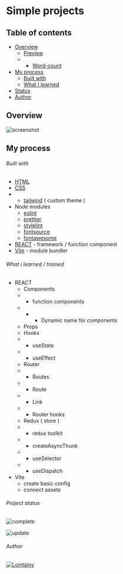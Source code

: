 # Simple projects

## Table of contents

- [Overview](#overview)
  - [Preview](https://simple-projects-react-lointainy.netlify.app/)
  - - [Word-count](https://simple-projects-react-lointainy.netlify.app/)
- [My process](#my-process)
  - [Built with](#built-with)
  - [What I learned](#what-i-learned)
- [Status](#project-status)
- [Author](#author)

## Overview

![screenshot](./design/desktop-preview.jpg)

## My process

###### Built with

- [HTML](https://developer.mozilla.org/en-US/docs/Web/HTML)
- [CSS](https://developer.mozilla.org/en-US/docs/Web/CSS)
- - [tailwind](https://tailwindcss.com) ( custom theme )
- Node modules
  - [eslint](https://eslint.org/)
  - [prettier](https://prettier.io/)
  - [stylelint](https://stylelint.io/)
  - [fontsource](https://fontsource.org/docs/getting-started)
  - [fontawesome](https://fontawesome.com/)
- [REACT](https://reactjs.org/) - framework / function component
- [Vite](https://vitejs.dev/) - module bundler

###### What i learned / trained

- REACT
  - Components
  - - function components
  - - - Dynamic name for components
  - Props
  - Hooks
  - - useState
  - - useEffect
  - Router
  - - Routes
  - - Route
  - - Link
  - - Router hooks
  - Redux ( store )
  - - redux toolkit
  - - createAsyncThunk
  - - useSelector
  - - useDispatch
- Vite
  - create basic config
  - connect assets

###### Project status

![complete](https://img.shields.io/badge/project_created:-02.09.2022-333?style=for-the-badge&labelColor=e7901f)

![update](https://img.shields.io/badge/last_update:-05.09.22-333?style=for-the-badge&labelColor=1fe783)

###### Author

[![Lointainy](https://img.shields.io/badge/-lointainy-333?style=for-the-badge&logo=github&&logoColor=FFF)](https://github.com/Lointainy)
